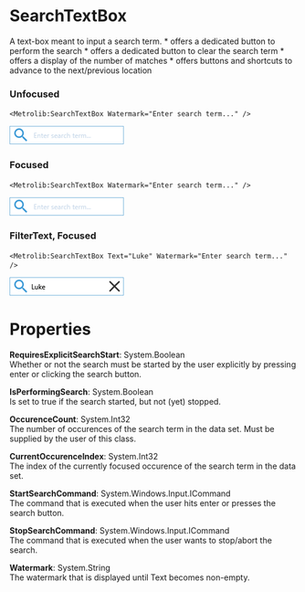 # SearchTextBox

A text-box meant to input a search term.
                * offers a dedicated button to perform the search
                * offers a dedicated button to clear the search term
                * offers a display of the number of matches
                * offers buttons and shortcuts to advance to the next/previous location

### Unfocused

```xaml
<Metrolib:SearchTextBox Watermark="Enter search term..." />
```
![Image of SearchTextBox, Unfocused](Unfocused.png)

### Focused

```xaml
<Metrolib:SearchTextBox Watermark="Enter search term..." />
```
![Image of SearchTextBox, Focused](Focused.png)

### FilterText, Focused

```xaml
<Metrolib:SearchTextBox Text="Luke" Watermark="Enter search term..." />
```
![Image of SearchTextBox, FilterText, Focused](FilterText__Focused.png)

# Properties

**RequiresExplicitSearchStart**: System.Boolean  
Whether or not the search must be started by the user explicitly by pressing enter or clicking the search button.

**IsPerformingSearch**: System.Boolean  
Is set to true if the search started, but not (yet) stopped.

**OccurenceCount**: System.Int32  
The number of occurences of the search term in the data set.
                Must be supplied by the user of this class.

**CurrentOccurenceIndex**: System.Int32  
The index of the currently focused occurence of the search term in the data set.

**StartSearchCommand**: System.Windows.Input.ICommand  
The command that is executed when the user hits enter or presses the search button.

**StopSearchCommand**: System.Windows.Input.ICommand  
The command that is executed when the user wants to stop/abort the search.

**Watermark**: System.String  
The watermark that is displayed until Text becomes non-empty.

